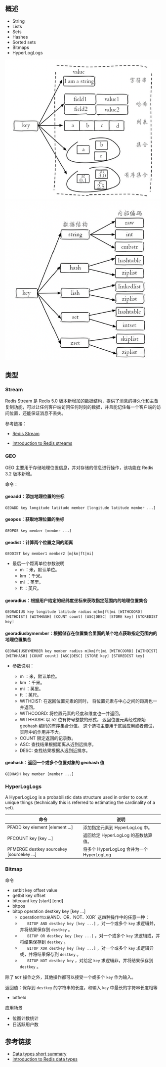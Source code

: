 

## 概述

- String
- Lists
- Sets
- Hashes
- Sorted sets
- Bitmaps
- HyperLogLogs

![xx](./imgs/data-types.png ':size=500x500')![xx](./imgs/data-types2.png ':size=500x500')

## 类型



### Stream

Redis Stream 是 Redis 5.0 版本新增加的数据结构，提供了消息的持久化和主备复制功能，可以让任何客户端访问任何时刻的数据，并且能记住每一个客户端的访问位置，还能保证消息不丢失。



参考链接：

- [Redis Stream](https://www.runoob.com/redis/redis-stream.html)

- [Introduction to Redis streams](https://redis.io/topics/streams-intro)

### GEO

GEO 主要用于存储地理位置信息，并对存储的信息进行操作，该功能在 Redis 3.2 版本新增。

命令：

#### geoadd：添加地理位置的坐标

```shell
GEOADD key longitude latitude member [longitude latitude member ...]
```

#### geopos：获取地理位置的坐标

```shell
GEOPOS key member [member ...]
```

#### geodist：计算两个位置之间的距离

```shell
GEODIST key member1 member2 [m|km|ft|mi]
```

- 最后一个距离单位参数说明
	- m ：米，默认单位。
	- km ：千米。
	- mi ：英里。
	- ft ：英尺。

#### georadius：根据用户给定的经纬度坐标来获取指定范围内的地理位置集合

```shell
GEORADIUS key longitude latitude radius m|km|ft|mi [WITHCOORD] [WITHDIST] [WITHHASH] [COUNT count] [ASC|DESC] [STORE key] [STOREDIST key]
```

#### georadiusbymember：根据储存在位置集合里面的某个地点获取指定范围内的地理位置集合

```shell
GEORADIUSBYMEMBER key member radius m|km|ft|mi [WITHCOORD] [WITHDIST] [WITHHASH] [COUNT count] [ASC|DESC] [STORE key] [STOREDIST key]
```

- 参数说明：

  - m ：米，默认单位。
  - km ：千米。
  - mi ：英里。
  - ft ：英尺。
  - WITHDIST: 在返回位置元素的同时， 将位置元素与中心之间的距离也一并返回。
  - WITHCOORD: 将位置元素的经度和维度也一并返回。
  - WITHHASH: 以 52 位有符号整数的形式， 返回位置元素经过原始 geohash 编码的有序集合分值。 这个选项主要用于底层应用或者调试， 实际中的作用并不大。
  - COUNT 限定返回的记录数。
  - ASC: 查找结果根据距离从近到远排序。
  - DESC: 查找结果根据从远到近排序。

#### geohash：返回一个或多个位置对象的 geohash 值

```shell
GEOHASH key member [member ...]
```

### HyperLogLogs

A HyperLogLog is a probabilistic data structure used in order to count unique things (technically this is referred to estimating the cardinality of a set).

| 命令                                      | 说明                                      |
| ----------------------------------------- | ----------------------------------------- |
| PFADD key element [element ...]           | 添加指定元素到 HyperLogLog 中。           |
| PFCOUNT key [key ...]                     | 返回给定 HyperLogLog 的基数估算值。       |
| PFMERGE destkey sourcekey [sourcekey ...] | 将多个 HyperLogLog 合并为一个 HyperLogLog |

### Bitmap

命令

- setbit key offset value
- getbit key offset
- bitcount key [start] [end]
- bitpos
- bitop operation destkey key [key ...]
	- operation` 可以是 `AND` 、 `OR` 、 `NOT` 、 `XOR` 这四种操作中的任意一种：
	- `　　BITOP AND destkey key [key ...]` ，对一个或多个 `key` 求逻辑并，并将结果保存到 `destkey` 。 
	- `　　BITOP OR destkey key [key ...]` ，对一个或多个 `key` 求逻辑或，并将结果保存到 `destkey` 。
	- `　　BITOP XOR destkey key [key ...]` ，对一个或多个 `key` 求逻辑异或，并将结果保存到 `destkey` 。
	- `　　BITOP NOT destkey key` ，对给定 `key` 求逻辑非，并将结果保存到 `destkey` 。

除了 `NOT` 操作之外，其他操作都可以接受一个或多个 `key` 作为输入。　　　　

返回值：保存到 `destkey` 的字符串的长度，和输入 `key` 中最长的字符串长度相等

- bitfield

应用场景

- 位图计数统计
- 日活跃用户数

## 参考链接

- [Data types short summary](https://redis.io/topics/data-types)
- [Introduction to Redis data types](https://redis.io/topics/data-types-intro)


